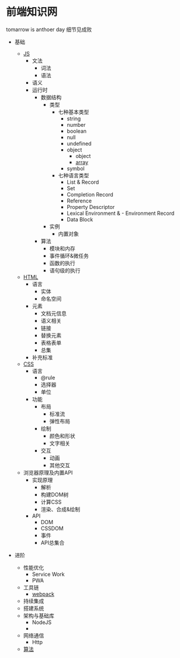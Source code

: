 # 前端知识网
tomarrow is anthoer day
细节见成败

- 基础
    - [JS](https://github.com/Vstar18/FE-knowledge-JS)
      - 文法
        - 词法
        - 语法
      - 语义
      - 运行时
        - 数据结构
            - 类型
                - 七种基本类型
                    - string
                    - number
                    - boolean
                    - null
                    - undefined
                    - object
                        - object
                        - [array](https://github.com/Vstar18/FE-knowledge-JS/issues/1)
                    - symbol
                - 七种语言类型
                    -  List & Record
                    - Set
                    - Completion Record
                    - Reference
                    - Property Descriptor
                    - Lexical Environment & - Environment Record
                    - Data Block
            - 实例
                - 内置对象
        - 算法
            - 模块和内存
            - 事件循环&微任务
            - 函数的执行
            - 语句级的执行
    - [HTML](https://github.com/Vstar18/FE-knowledge-HTML)
        - 语言
            - 实体
            - 命名空间
        - 元素
            - 文档元信息
            - 语义相关
            - 链接
            - 替换元素
            - 表格表单
            - 总集
        - 补充标准
    - [CSS](https://github.com/Vstar18/FE-knowledge-CSS)
        - 语言
            - @rule
            - 选择器
            - 单位
        - 功能
            - 布局
                - 标准流
                - 弹性布局
            - 绘制
                - 颜色和形状
                - 文字相关
            - 交互
                - 动画
                - 其他交互
    - 浏览器原理及内置API
        - 实现原理
            - 解析
            - 构建DOM树
            - 计算CSS
            - 渲染、合成&绘制
        - API
            - DOM
            - CSSDOM
            - 事件
            - API总集合
 
- 进阶
    - 性能优化
        - Service Work
        - PWA
    - 工具链
        - [webpack](https://github.com/Vstar18/FE-knowledge-webpack)
    - 持续集成
    - 搭建系统
    - 架构与基础库
        - NodeJS
        - 
    - 网络通信
        - Http
    - [算法](https://github.com/Vstar18/FE-knowledge-algorithm)
